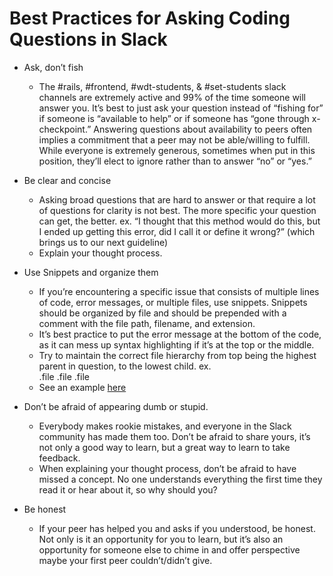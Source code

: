 # Best Practices for Asking Coding Questions in Slack

* Ask, don’t fish
	* The #rails, #frontend, #wdt-students, & #set-students slack channels are extremely active and 99% of the time someone will answer you. It’s best to just ask your question instead of “fishing for” if someone is “available to help” or if someone has “gone through x-checkpoint.” Answering questions about availability to peers often implies a commitment that a peer may not be able/willing to fulfill. While everyone is extremely generous, sometimes when put in this position, they’ll elect to ignore rather than to answer “no” or “yes.”

* Be clear and concise
	* Asking broad questions that are hard to answer or that require a lot of questions for clarity is not best. The more specific your question can get, the better. ex. “I thought that this method would do this, but I ended up getting this error, did I call it or define it wrong?” (which brings us to our next guideline)
	* Explain your thought process.

* Use Snippets and organize them
	* If you’re encountering a specific issue that consists of multiple lines of code, error messages, or multiple files, use snippets. Snippets should be organized by file and should be prepended with a comment with the file path, filename, and extension.
	* It’s best practice to put the error message at the bottom of the code, as it can mess up syntax highlighting if it’s at the top or the middle.
	* Try to maintain the correct file hierarchy from top being the highest parent in question, to the lowest child. ex. <main>.file <dependency>.file <dependency of dependency>.file
	* See an example [here](http://i.imgur.com/HGD6ZBZ.png)



* Don’t be afraid of appearing dumb or stupid.
	* Everybody makes rookie mistakes, and everyone in the Slack community has made them too. Don’t be afraid to share yours, it’s not only a good way to learn, but a great way to learn to take feedback.
	* When explaining your thought process, don’t be afraid to have missed a concept. No one understands everything the first time they read it or hear about it, so why should you?

* Be honest
	* If your peer has helped you and asks if you understood, be honest. Not only is it an opportunity for you to learn, but it’s also an opportunity for someone else to chime in and offer perspective maybe your first peer couldn’t/didn’t give.
